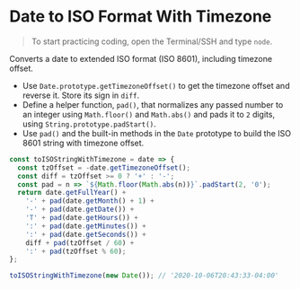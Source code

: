 # Date to ISO Format With Timezone

> To start practicing coding, open the Terminal/SSH and type `node`.

Converts a date to extended ISO format (ISO 8601), including timezone offset.

- Use `Date.prototype.getTimezoneOffset()` to get the timezone offset and reverse it. Store its sign in `diff`.
- Define a helper function, `pad()`, that normalizes any passed number to an integer using `Math.floor()` and `Math.abs()` and pads it to `2` digits, using `String.prototype.padStart()`.
- Use `pad()` and the built-in methods in the `Date` prototype to build the ISO 8601 string with timezone offset.

```js
const toISOStringWithTimezone = date => {
  const tzOffset = -date.getTimezoneOffset();
  const diff = tzOffset >= 0 ? '+' : '-';
  const pad = n => `${Math.floor(Math.abs(n))}`.padStart(2, '0');
  return date.getFullYear() +
    '-' + pad(date.getMonth() + 1) +
    '-' + pad(date.getDate()) +
    'T' + pad(date.getHours()) +
    ':' + pad(date.getMinutes()) +
    ':' + pad(date.getSeconds()) +
    diff + pad(tzOffset / 60) +
    ':' + pad(tzOffset % 60);
};
```

```js
toISOStringWithTimezone(new Date()); // '2020-10-06T20:43:33-04:00'
```
